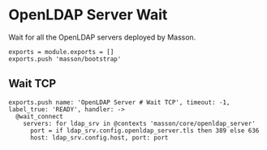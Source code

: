 
# OpenLDAP Server Wait

Wait for all the OpenLDAP servers deployed by Masson.

    exports = module.exports = []
    exports.push 'masson/bootstrap'

## Wait TCP

    exports.push name: 'OpenLDAP Server # Wait TCP', timeout: -1, label_true: 'READY', handler: ->
      @wait_connect
        servers: for ldap_srv in @contexts 'masson/core/openldap_server'
          port = if ldap_srv.config.openldap_server.tls then 389 else 636
          host: ldap_srv.config.host, port: port
